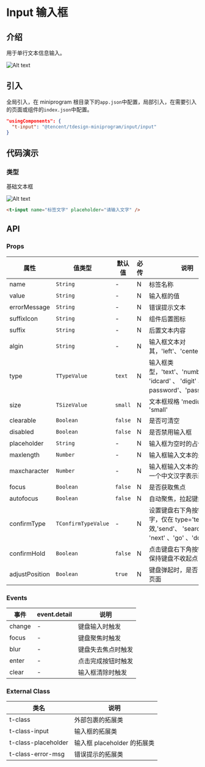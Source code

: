 # Input 输入框

## 介绍

用于单行文本信息输入。

![Alt text](https://tdesign.gtimg.com/miniprogram/qrcode/input.png)

## 引入

全局引入，在 miniprogram 根目录下的`app.json`中配置，局部引入，在需要引入的页面或组件的`index.json`中配置。

```json
"usingComponents": {
  "t-input": "@tencent/tdesign-miniprogram/input/input"
}
```

## 代码演示

### 类型

基础文本框

![Alt text](图片链接 'optional title')

```html
<t-input name="标签文字" placeholder="请输入文字" />
```

## API

### Props

| 属性           | 值类型              | 默认值  | 必传 | 说明                                                                                         |
| -------------- | ------------------- | ------- | ---- | -------------------------------------------------------------------------------------------- |
| name           | `String`            | -       | N    | 标签名称                                                                                     |
| value          | `String`            | -       | N    | 输入框的值                                                                                   |
| errorMessage   | `String`            | -       | N    | 错误提示文本                                                                                 |
| suffixIcon     | `String`            | -       | N    | 组件后置图标                                                                                 |
| suffix         | `String`            | -       | N    | 后置文本内容                                                                                 |
| algin          | `String`            | -       | N    | 输入框文本对其，'left'、'center'、'right'                                                    |
| type           | `TTypeValue`        | `text`  | N    | 输入框类型，'text'、'number'、 'idcard' 、 'digit' 、'safe-password'、'password'             |
| size           | `TSizeValue`        | `small` | N    | 文本框规格 'medium'、 'small'                                                                |
| clearable      | `Boolean`           | `false` | N    | 是否可清空                                                                                   |
| disabled       | `Boolean`           | `false` | N    | 是否禁用输入框                                                                               |
| placeholder    | `String`            | -       | N    | 输入框为空时的占位符                                                                         |
| maxlength      | `Number`            | -       | N    | 输入框输入文本的最大长度                                                                     |
| maxcharacter   | `Number`            | -       | N    | 输入框输入文本的最大长度,一个中文汉字表示两个字符                                            |
| focus          | `Boolean`           | `false` | N    | 是否获取焦点                                                                                 |
| autofocus      | `Boolean`           | `false` | N    | 自动聚焦，拉起键盘                                                                           |
| confirmType    | `TConfirmTypeValue` | -       | N    | 设置键盘右下角按钮的文字，仅在 type='text'时生效,'send'、 'search' 、 'next' 、'go' 、'done' |
| confirmHold    | `Boolean`           | `false` | N    | 点击键盘右下角按钮时是否保持键盘不收起点                                                     |
| adjustPosition | `Boolean`           | `true`  | N    | 键盘弹起时，是否自动上推页面                                                                 |

### Events

| 事件   | event.detail | 说明               |
| ------ | ------------ | ------------------ |
| change | -            | 键盘输入时触发     |
| focus  | -            | 键盘聚焦时触发     |
| blur   | -            | 键盘失去焦点时触发 |
| enter  | -            | 点击完成按钮时触发 |
| clear  | -            | 输入框清除时触发   |

### External Class

| 类名                | 说明                        |
| ------------------- | --------------------------- |
| t-class             | 外部包裹的拓展类            |
| t-class-input       | 输入框的拓展类              |
| t-class-placeholder | 输入框 placeholder 的拓展类 |
| t-class-error-msg   | 错误提示的拓展类            |
